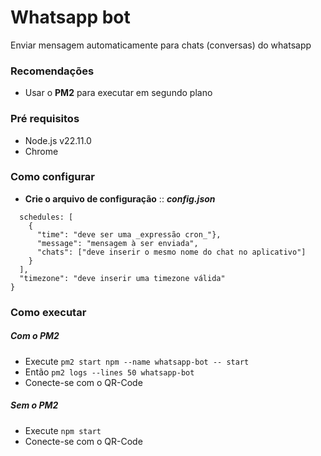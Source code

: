 # Whatsapp bot

Enviar mensagem automaticamente para chats (conversas) do whatsapp

### Recomendações

- Usar o **PM2** para executar em segundo plano

### Pré requisitos

- Node.js v22.11.0
- Chrome

### Como configurar

- **Crie o arquivo de configuração** :: **_config.json_**

```{
  schedules: [
    {
      "time": "deve ser uma _expressão cron_"},
      "message": "mensagem à ser enviada",
      "chats": ["deve inserir o mesmo nome do chat no aplicativo"]
    }
  ],
  "timezone": "deve inserir uma timezone válida"
}
```

### Como executar

##### Com o PM2

- Execute `pm2 start npm --name whatsapp-bot -- start`
- Então `pm2 logs --lines 50 whatsapp-bot`
- Conecte-se com o QR-Code

##### Sem o PM2

- Execute `npm start`
- Conecte-se com o QR-Code
